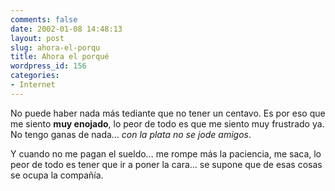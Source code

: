```yaml
---
comments: false
date: 2002-01-08 14:48:13
layout: post
slug: ahora-el-porqu
title: Ahora el porqué
wordpress_id: 156
categories:
- Internet
---
```


No puede haber nada más tediante que no tener un centavo. Es por eso que me siento **muy enojado**, lo peor de todo es que me siento muy frustrado ya. No tengo ganas de nada… _con la plata no se jode amigos_.  

  

Y cuando no me pagan el sueldo… me rompe más la paciencia, me saca, lo peor de todo es tener que ir a poner la cara… se supone que de esas cosas se ocupa la compañía.




 
